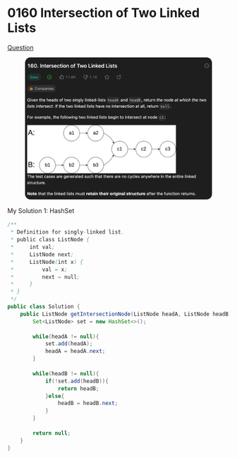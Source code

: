 # 0160 Intersection of Two Linked Lists

[Question](https://leetcode.com/problems/intersection-of-two-linked-lists/description/?envType=study-plan\&id=data-structure-ii)

<figure><img src="../.gitbook/assets/image (1).png" alt=""><figcaption></figcaption></figure>



My Solution 1: HashSet

```java
/**
 * Definition for singly-linked list.
 * public class ListNode {
 *     int val;
 *     ListNode next;
 *     ListNode(int x) {
 *         val = x;
 *         next = null;
 *     }
 * }
 */
public class Solution {
    public ListNode getIntersectionNode(ListNode headA, ListNode headB) {
        Set<ListNode> set = new HashSet<>();

        while(headA != null){
            set.add(headA);
            headA = headA.next;
        }

        while(headB != null){
            if(!set.add(headB)){
                return headB;
            }else{
                headB = headB.next;
            }
        }

        return null;
    }
}
```

